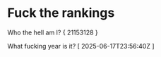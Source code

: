 # Fuck the rankings

Who the hell am I?
{ 21153128 }

What fucking year is it?
[ 2025-06-17T23:56:40Z ]
